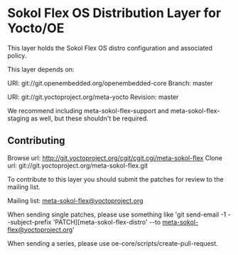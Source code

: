 Sokol Flex OS Distribution Layer for Yocto/OE
=====================================================

This layer holds the Sokol Flex OS distro configuration and
associated policy.

This layer depends on:

URI: git://git.openembedded.org/openembedded-core
Branch: master

URI: git://git.yoctoproject.org/meta-yocto
Revision: master

We recommend including meta-sokol-flex-support and meta-sokol-flex-staging as
well, but these shouldn't be required.


Contributing
------------

Browse url: http://git.yoctoproject.org/cgit/cgit.cgi/meta-sokol-flex
Clone url: git://git.yoctoproject.org/meta-sokol-flex.git

To contribute to this layer you should submit the patches for review to the
mailing list.

Mailing list: meta-sokol-flex@yoctoproject.org

When sending single patches, please use something like
'git send-email -1 --subject-prefix 'PATCH][meta-sokol-flex-distro' --to meta-sokol-flex@yoctoproject.org'

When sending a series, please use oe-core/scripts/create-pull-request.
